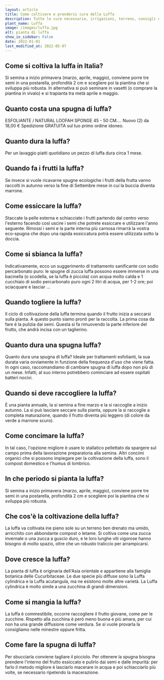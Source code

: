 ```yaml
---
layout: article
title: Come coltivare e prendersi cura della Luffa
description: Tutte le cure necessarie, irrigazioni, terreno, consigli e molto altro sulla coltivazione della Luffa
plant_name: Luffa
image: /images/luffa.jpg
alt: pianta di luffa
show_in_sidebar: False
date: 2022-01-01
last_modified_at: 2022-05-07
---
```


## Come si coltiva la luffa in Italia?

 Si semina a inizio primavera (marzo, aprile, maggio), conviene porre tre semi in una postarella, profondità 2 cm e scegliere poi la piantina che si sviluppa più robusta. In alternativa si può seminare in vasetti (o comprare la piantina in vivaio) e si trapianta tra metà aprile e maggio.

## Quanto costa una spugna di luffa?

ESFOLIANTE / NATURAL LOOFAH SPONGE 45 - 50 CM.… Nuovo (2) da 18,00 € Spedizione GRATUITA sul tuo primo ordine idoneo.

## Quanto dura la luffa?

Per un lavaggio piatti quotidiano un pezzo di luffa dura circa 1 mese.

## Quando fa i frutti la luffa?

 Se invece si vuole ricavarne spugne ecologiche i frutti della frutta vanno raccolti in autunno verso la fine di Settembre mese in cui la buccia diventa marrone.

## Come essiccare la luffa?

Staccate la pelle esterna e schiacciate i frutti partendo dal centro verso l'esterno facendo così uscire i semi che potrete essiccare e utilizzare l'anno seguente. Rimossi i semi e la parte interna più carnosa rimarrà la vostra eco-spugna che dopo una rapida essiccatura potrà essere utilizzata sotto la doccia.

## Come si sbianca la luffa?

Indicativamente, ecco un suggerimento di trattamento sanificante con sodio percarbonato puro: le spugne di zucca luffa possono essere immerse in una bacinella (o scodella, se la luffa è piccola) con acqua molto calda e 1 cucchiaio di sodio percarbonato puro ogni 2 litri di acqua, per 1-2 ore; poi sciacquare e lasciar ...

## Quando togliere la luffa?

 Il ciclo di coltivazione della luffa termina quando il frutto inizia a seccarsi sulla pianta. A questo punto siamo pronti per la raccolta. La prima cosa da fare è la pulizia dai semi. Questa si fa rimuovendo la parte inferiore del frutto, che andrà incisa con un taglierino.

## Quanto dura una spugna luffa?

Quanto dura una spugna di luffa? Ideale per trattamenti esfolianti, la sua durata varia ovviamente in funzione della frequenza d'uso che viene fatta. In ogni caso, raccomandiamo di cambiare spugna di luffa dopo non più di un mese. Infatti, al suo interno potrebbero cominciare ad essere ospitati batteri nocivi.

## Quando si deve raccogliere la luffa?

È una pianta annuale, la si semina a fine marzo e la si raccoglie a inizio autunno. La si può lasciare seccare sulla pianta, oppure la si raccoglie a completa maturazione, quando il frutto diventa più leggero (di colore da verde a marrone scuro).

## Come concimare la luffa?

In tal caso, l'opzione migliore è usare lo stallatico pellettato da spargere sul campo prima della lavorazione preparatoria alla semina. Altri concimi organici che si possono impiegare per la coltivazione della luffa, sono il compost domestico e l'humus di lombrico.

## In che periodo si pianta la luffa?

 Si semina a inizio primavera (marzo, aprile, maggio), conviene porre tre semi in una postarella, profondità 2 cm e scegliere poi la piantina che si sviluppa più robusta.

## Che cos'è la coltivazione della luffa?

La luffa va coltivata ine pieno sole su un terreno ben drenato ma umido, arricchito con abbondante compost o letame. Si coltiva come una zucca invernale o una zucca a guscio duro, e le loro lunghe viti vigorose hanno bisogno di molto spazio, oltre che un robusto traliccio per arrampicarsi.

## Dove cresce la luffa?

La pianta di luffa è originaria dell'Asia orientale e appartiene alla famiglia botanica delle Cucurbitaceae. Le due specie più diffuse sono la Luffa cylindrica e la Luffa acutangula, ma ne esistono molte altre varietà. La Luffa cylindrica è molto simile a una zucchina di grandi dimensioni.

## Come si mangia la luffa?

 La luffa è commestibile, occorre raccogliere il frutto giovane, come per le zucchine. Rispetto alla zucchina è però meno buona e più amara, per cui non ha una grande diffusione come verdura. Se si vuole provarla la consigliamo nelle minestre oppure fritta.

## Come fare la spugna di luffa?

 Per sbucciarla conviene tagliare il picciolo. Per ottenere la spugna bisogna prendere l'interno del frutto essiccato e pulirlo dai semi e dalle impurità: per farlo il metodo migliore è lasciarlo macerare in acqua e poi schiacciarlo più volte, se necessario ripetendo la macerazione.

